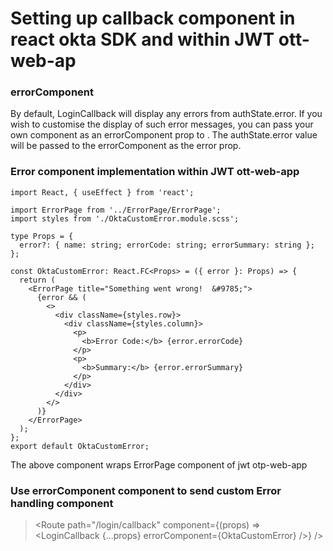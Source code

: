 # Setting up callback component in react okta SDK and  within JWT ott-web-ap

### errorComponent
By default, LoginCallback will display any errors from authState.error. If you wish to customise the display of such error messages, you can pass your own component as an errorComponent prop to <LoginCallback>. The authState.error value will be passed to the errorComponent as the error prop.

### Error component implementation within JWT ott-web-app

```react: 
import React, { useEffect } from 'react';

import ErrorPage from '../ErrorPage/ErrorPage';
import styles from './OktaCustomError.module.scss';

type Props = {
  error?: { name: string; errorCode: string; errorSummary: string };
};

const OktaCustomError: React.FC<Props> = ({ error }: Props) => {
  return (
    <ErrorPage title="Something went wrong!  &#9785;">
      {error && (
        <>
          <div className={styles.row}>
            <div className={styles.column}>
              <p>
                <b>Error Code:</b> {error.errorCode}
              </p>
              <p>
                <b>Summary:</b> {error.errorSummary}
              </p>
            </div>
          </div>
        </>
      )}
    </ErrorPage>
  );
};
export default OktaCustomError;
```
The above component wraps ErrorPage component of jwt otp-web-app

### Use errorComponent component to send custom Error handling component 
><Route path="/login/callback" component={(props) => <LoginCallback {...props} errorComponent={OktaCustomError} />} />
